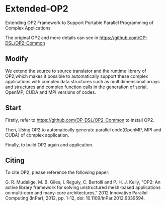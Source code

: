 # Extended-OP2
Extending OP2 Framework to Support Portable Parallel Programming of Complex Applications

The original OP2 and more details can see in https://github.com/OP-DSL/OP2-Common

## Modify
We extend the source to source translator and the runtime library of OP2,which makes it possible to automatically support these complex applications with complex data structures such as multidimensional arrays and structures and complex function calls in the generation of serial, OpenMP, CUDA and MPI versions of codes.

## Start
Firstly, refer to https://github.com/OP-DSL/OP2-Common to install OP2.

Then, Using OP2 to automatically generate parallel code(OpenMP, MPI and CUDA) of complex application.

Finally, to build OP2 again and application.

## Citing
To cite OP2, please reference the following paper:

G. R. Mudalige, M. B. Giles, I. Reguly, C. Bertolli and P. H. J. Kelly, "OP2: An active library framework for solving unstructured mesh-based applications on multi-core and many-core architectures," 2012 Innovative Parallel Computing (InPar), 2012, pp. 1-12, doi: 10.1109/InPar.2012.6339594.
